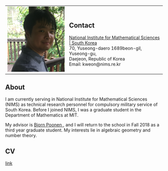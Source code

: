 <table border="0px" cellspacing="0px" cellpadding="0px">
    <td>
        <img src="pics/Pic_00.jpg?raw=true" width="280px" />
    </td>
    <td>
        <h2>Contact</h2>
        <a href="https://www.nims.re.kr/eng/">
            National Institute for Mathematical Sciences | South Korea</a><br/>
        70, Yuseong-daero 1689beon-gil, Yuseong-gu,<br/>
        Daejeon, Republic of Korea<br/>
        Email: kweon@nims.re.kr
    </td>
</table>

## About
I am currently serving in National Institute for Mathematical Sciences (NIMS) as technical research personnel for compulsory military service of South Korea. Before I joined NIMS, I was a graduate student in the Department of Mathematics at MIT.

My advisor is 
<a href="http://www-math.mit.edu/~poonen/">
    Bjorn Poonen
</a>
, and I will return to the school in Fall 2018 as a third year graduate student. My interests lie in algebraic geometry and number theory.

## CV
[link](https://github.com/kweon7182/kweon7182.github.io/raw/master/files/CV.pdf)

